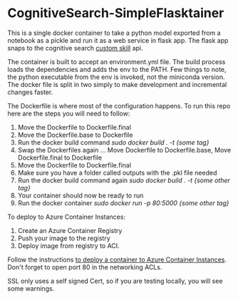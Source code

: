 # CognitiveSearch-SimpleFlasktainer 
This is a single docker container to take a python model exported from a notebook as a pickle and run it as a web service in flask app. The flask app snaps to the cognitive search <a href="https://docs.microsoft.com/en-us/azure/search/cognitive-search-create-custom-skill-example">custom skill</a> api. 

The container is built to accept an environment.yml file. The build process loads the dependencies and adds the env to the PATH. Few things to note, the python executable from the env is invoked, not the miniconda version.  The docker file is split in two simply to make development and incremental changes faster.

The Dockerfile is where most of the configuration happens. To run this repo here are the steps you will need to follow:
<ol>
  <li> Move the Dockerfile to Dockerfile.final</li>
  <li> Move the Dockerfile.base to Dockerfile</li>
  <li> Run the docker build command <em>sudo docker build . -t {some tag} </em></li>
  <li> Swap the Dockerfiles again ... Move Dockerfile to Dockerfile.base, Move Dockerfile.final to Dockerfile</li>
  <li> Move the Dockerfile to Dockerfile.final</li>
  <li> Make sure you have a folder called outputs with the .pkl file needed</li>
  <li> Run the docker build command again <em>sudo docker build . -t {some other tag} </em></li>
  <li> Your container should now be ready to run </li>
  <li> Run the docker container <em>sudo docker run -p 80:5000 {some other tag} </em></li>
  
  </ol>
  To deploy to Azure Container Instances:
  <ol>
  <li> Create an Azure Container Registry
  <li> Push your image to the registry
  <li> Deploy image from registry to ACI. 
  </ol>
  
  Follow the instructions <a href="https://docs.microsoft.com/en-us/azure/container-instances/container-instances-tutorial-prepare-acr">to deploy a container to Azure Container Instances</a>.
   Don't forget to open port 80 in the networking ACLs.
   
   SSL only uses a self signed Cert, so if you are testing locally, you will see some warnings.
